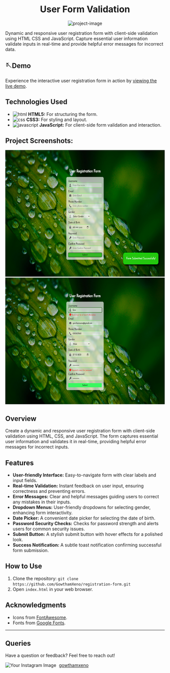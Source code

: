 <h1 align="center" id="title">User Form Validation</h1>

<p align="center"><img src="https://socialify.git.ci/GowthamXeno/Form-Validation-Project/image?font=Rokkitt&amp;logo=https%3A%2F%2Fvisualpharm.com%2Fassets%2F169%2FUser%2520Menu%2520Male-595b40b85ba036ed117dc950.svg&amp;name=1&amp;owner=1&amp;pattern=Plus&amp;theme=Light" alt="project-image"></p>

<p id="description">Dynamic and responsive user registration form with client-side validation using HTML CSS and JavaScript. Capture essential user information validate inputs in real-time and provide helpful error messages for incorrect data.</p>

## 🪡Demo
Experience the interactive user registration form in action by [viewing the live demo](https://github.com/GowthamXeno/Form-Validation-Project).


## Technologies Used

- <img src="https://i.imgur.com/w6YVQoP.png" alt="html" width="15" height="15" align="bottom"> **HTML5:** For structuring the form.
- <img src="https://i.imgur.com/TSNVLC2.png" alt="css" width="15" height="15" align="bottom"> **CSS3:** For styling and layout.
- <img src="https://i.imgur.com/f5Gx5wf.png" alt="javascript" width="15" height="15" align="bottom"> **JavaScript:** For client-side form validation and interaction.




<h2>Project Screenshots:</h2>


<img src="Submit.png" alt="project-screenshot" width="700" height="400/">

<img src="sserror.png" alt="project-screenshot" width="700" height="400/">

## Overview

Create a dynamic and responsive user registration form with client-side validation using HTML, CSS, and JavaScript. The form captures essential user information and validates it in real-time, providing helpful error messages for incorrect inputs.

## Features

- **User-friendly Interface:** Easy-to-navigate form with clear labels and input fields.
- **Real-time Validation:** Instant feedback on user input, ensuring correctness and preventing errors.
- **Error Messages:** Clear and helpful messages guiding users to correct any mistakes in their inputs.
- **Dropdown Menus:** User-friendly dropdowns for selecting gender, enhancing form interactivity.
- **Date Picker:** A convenient date picker for selecting the date of birth.
- **Password Security Checks:** Checks for password strength and alerts users for common security issues.
- **Submit Button:** A stylish submit button with hover effects for a polished look.
- **Success Notification:** A subtle toast notification confirming successful form submission.

## How to Use

1. Clone the repository: `git clone https://github.com/GowthamXeno/registration-form.git`
2. Open `index.html` in your web browser.


## Acknowledgments

- Icons from [FontAwesome](https://fontawesome.com/).
- Fonts from [Google Fonts](https://fonts.google.com/).

---


## Queries

Have a question or feedback? Feel free to reach out!

<!-- Instagram Image and Link on the Same Line -->
<img src="https://i.imgur.com/Jr9E7c9.png" alt="Your Instagram Image" height="12" style="margin-top:; margin-right: 5px;">
<a href="https://www.instagram.com/gowthamxeno/" target="_blank">gowthamxeno</a>

